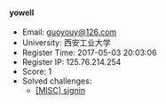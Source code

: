 #### yowell  

* Email: guoyouy@126.com  
* University: 西安工业大学  
* Register Time: 2017-05-03 20:03:06  
* Register IP: 125.76.214.254  
* Score: 1  
* Solved challenges: 
  * [[MISC] signin](https://github.com/SniperOJ/Challenges/blob/master/web/signin.json)  
